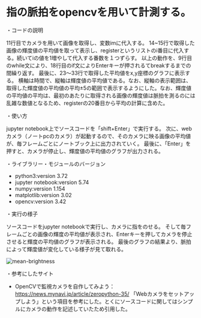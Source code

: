 # 指の脈拍をopencvを用いて計測する。

・コードの説明

11行目でカメラを用いて画像を取得し、変数imに代入する。
14~15行で取得した画像の輝度値の平均値を取って表示し、registerというリストのi番目に代入する。続いてiの値を1増やして代入する番数を１つずらす。
以上の動作を、9行目のwhile文により、18行目のif文によりEnterキーが押されるてbreakするまでの間繰り返す。
最後に、23〜33行で取得した平均値をx,y座標のグラフに表示する。
横軸は時間で、縦軸は輝度値の平均値である。なお、縦軸の表示範囲は、取得した輝度値の平均値の平均±5の範囲で表示するようにした。なお、輝度値の平均値の平均は、最初のあたりに取得される画像の輝度値は脈拍を測るのには乱雑な数値となるため、registerの20番目から平均の計算に含めた。


・使い方

jupyter notebook上でソースコードを「shift+Enter」で実行する。
次に、webカメラ（ノートpcのカメラ）が起動するので、そのカメラに映る画像の平均値が、毎フレームごとにノートブック上に出力されていく。
最後に、「Enter」を押すと、カメラが停止し、輝度値の平均値のグラフが出力される。

・ライブラリー・モジュールのバージョン
- python3:version 3.72
- jupyter notebook:version 5.74
- numpy:version 1.154
- matplotlib:version 3.02
- opencv:version 3.42


・実行の様子

ソースコードをjupyter notebookで実行し、カメラに指をのせる。
そして毎フレームごとの画像の輝度の平均値が表示され、Enterキーを押してカメラを停止させると輝度の平均値のグラフが表示される。
最後のグラフの結果より、脈拍によって輝度値が変化している様子が見て取れる。

![mean-brightness](https://user-images.githubusercontent.com/48341900/61589868-47b1a700-abeb-11e9-89f6-ff62b84beb75.gif)

・参考にしたサイト

 - OpenCVで監視カメラを自作してみよう：https://news.mynavi.jp/article/zeropython-35/
 「Webカメラをセットアップしよう」という項目を参考にした。とくにソースコードに関してはシンプルにカメラの動作を記述していたため引用した。
 
